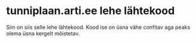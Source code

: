 # tunniplaan.arti.ee lehe lähtekood

Siin on siis selle lehe lähtekood. Kood ise on üsna vähe confitav aga peaks olema üsna kergelt mõistetav.
